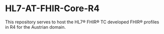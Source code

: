 # HL7-AT-FHIR-Core-R4

This repository serves to host the HL7® FHIR® TC developed FHIR® profiles in R4 for the Austrian domain.
